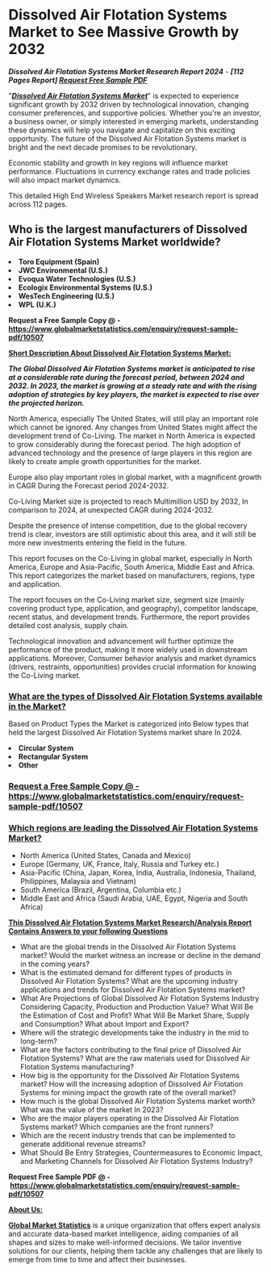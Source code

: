 <h1>Dissolved Air Flotation Systems Market to See Massive Growth by 2032</h1><p><em><strong>Dissolved Air Flotation Systems Market Research Report 2024</strong></em>&nbsp;-&nbsp;<em><strong>[112 Pages Report] </strong></em><em><strong><a href="https://www.globalmarketstatistics.com/enquiry/request-sample-pdf/10507">Request Free Sample PDF</a></strong></em></p><p>"<a style="font-style: italic; font-weight: bold;" href="https://www.globalmarketstatistics.com/market-reports/dissolved-air-flotation-systems-market-10507">Dissolved Air Flotation Systems Market</a>" is expected to experience significant growth by 2032 driven by technological innovation, changing consumer preferences, and supportive policies. Whether you're an investor, a business owner, or simply interested in emerging markets, understanding these dynamics will help you navigate and capitalize on this exciting opportunity. The future of the&nbsp;Dissolved Air Flotation Systems market is bright and the next decade promises to be revolutionary.</p><p>Economic stability and growth in key regions will influence market performance. Fluctuations in currency exchange rates and trade policies will also impact market dynamics.</p><p>This detailed&nbsp;High End Wireless Speakers Market research report is spread across 112 pages.</p><h2><strong>Who is the largest manufacturers of Dissolved Air Flotation Systems Market worldwide?</strong></h2><p><strong><li>Toro Equipment (Spain)<li>JWC Environmental (U.S.)<li>Evoqua Water Technologies (U.S.)<li>Ecologix Environmental Systems (U.S.)<li>WesTech Engineering (U.S.)<li>WPL (U.K.)</strong></p><p><strong>Request a Free Sample Copy @ - <a href="https://www.globalmarketstatistics.com/enquiry/request-sample-pdf/10507">https://www.globalmarketstatistics.com/enquiry/request-sample-pdf/10507</a></strong></p><p><strong><u>Short Description About Dissolved Air Flotation Systems Market:</u></strong></p><p><strong><em>The Global Dissolved Air Flotation Systems market is anticipated to rise at a considerable rate during the forecast period, between 2024 and 2032. In 2023, the market is growing at a steady rate and with the rising adoption of strategies by key players, the market is expected to rise over the projected horizon.</em></strong></p><p>North America, especially The United States, will still play an important role which cannot be ignored. Any changes from United States might affect the development trend of Co-Living. The market in North America is expected to grow considerably during the forecast period. The high adoption of advanced technology and the presence of large players in this region are likely to create ample growth opportunities for the market.</p><p>Europe also play important roles in global market, with a magnificent growth in CAGR During the Forecast period 2024-2032.</p><p>Co-Living Market size is projected to reach Multimillion USD by 2032, In comparison to 2024, at unexpected CAGR during 2024-2032.</p><p>Despite the presence of intense competition, due to the global recovery trend is clear, investors are still optimistic about this area, and it will still be more new investments entering the field in the future.</p><p>This report focuses on the Co-Living in global market, especially in North America, Europe and Asia-Pacific, South America, Middle East and Africa. This report categorizes the market based on manufacturers, regions, type and application.</p><p>The report focuses on the Co-Living market size, segment size (mainly covering product type, application, and geography), competitor landscape, recent status, and development trends. Furthermore, the report provides detailed cost analysis, supply chain.</p><p>Technological innovation and advancement will further optimize the performance of the product, making it more widely used in downstream applications. Moreover, Consumer behavior analysis and market dynamics (drivers, restraints, opportunities) provides crucial information for knowing the Co-Living market.</p><h3 class="rank-math-question "><span style="text-decoration: underline;">What are the types of Dissolved Air Flotation Systems available in the Market?</span></h3><p>Based on Product Types the Market is categorized into Below types that held the largest Dissolved Air Flotation Systems market share In 2024.</p><p><strong><li>Circular System<li>Rectangular System<li>Other</strong></p><h3 class="rank-math-question "><span style="text-decoration: underline;">Request a Free Sample Copy @ - <a href="https://www.globalmarketstatistics.com/enquiry/request-sample-pdf/10507">https://www.globalmarketstatistics.com/enquiry/request-sample-pdf/10507</a></span></h3><h3 class="rank-math-question "><span style="text-decoration: underline;">Which regions are leading the Dissolved Air Flotation Systems Market?</span></h3><ul><li>North America (United States, Canada and Mexico)</li><li>Europe (Germany, UK, France, Italy, Russia and Turkey etc.)</li><li>Asia-Pacific (China, Japan, Korea, India, Australia, Indonesia, Thailand, Philippines, Malaysia and Vietnam)</li><li>South America (Brazil, Argentina, Columbia etc.)</li><li>Middle East and Africa (Saudi Arabia, UAE, Egypt, Nigeria and South Africa)</li></ul><p><strong><u>This Dissolved Air Flotation Systems Market Research/Analysis Report Contains Answers to your following Questions</u></strong></p><ul><li>What are the global trends in the Dissolved Air Flotation Systems market? Would the market witness an increase or decline in the demand in the coming years?</li><li>What is the estimated demand for different types of products in Dissolved Air Flotation Systems? What are the upcoming industry applications and trends for Dissolved Air Flotation Systems market?</li><li>What Are Projections of Global Dissolved Air Flotation Systems Industry Considering Capacity, Production and Production Value? What Will Be the Estimation of Cost and Profit? What Will Be Market Share, Supply and Consumption? What about Import and Export?</li><li>Where will the strategic developments take the industry in the mid to long-term?</li><li>What are the factors contributing to the final price of Dissolved Air Flotation Systems? What are the raw materials used for Dissolved Air Flotation Systems manufacturing?</li><li>How big is the opportunity for the Dissolved Air Flotation Systems market? How will the increasing adoption of Dissolved Air Flotation Systems for mining impact the growth rate of the overall market?</li><li>How much is the global Dissolved Air Flotation Systems market worth? What was the value of the market In 2023?</li><li>Who are the major players operating in the Dissolved Air Flotation Systems market? Which companies are the front runners?</li><li>Which are the recent industry trends that can be implemented to generate additional revenue streams?</li><li>What Should Be Entry Strategies, Countermeasures to Economic Impact, and Marketing Channels for Dissolved Air Flotation Systems Industry?</li></ul><p><strong>Request Free Sample PDF @ -&nbsp;<a href="https://www.globalmarketstatistics.com/enquiry/request-sample-pdf/10507">https://www.globalmarketstatistics.com/enquiry/request-sample-pdf/10507</a></strong></p><p><strong><u>About Us:</u></strong></p><p><strong><a href="https://www.globalmarketstatistics.com/">Global Market Statistics</a></strong> is a unique organization that offers expert analysis and accurate data-based market intelligence, aiding companies of all shapes and sizes to make well-informed decisions. We tailor inventive solutions for our clients, helping them tackle any challenges that are likely to emerge from time to time and affect their businesses.</p>
